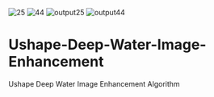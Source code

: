 ![25](https://user-images.githubusercontent.com/97616485/193473067-bc9c1e2d-8ce8-4b0e-a88c-d70d643b343e.jpg)
![44](https://user-images.githubusercontent.com/97616485/193473074-514b8d5a-2fb4-45bf-828d-b3db70c95a57.jpg)
![output25](https://user-images.githubusercontent.com/97616485/193473075-6c170339-11b6-43d1-9114-6c67eaf6d63f.jpg)
![output44](https://user-images.githubusercontent.com/97616485/193473077-33d1afe0-3660-428d-ad25-56642ec3638a.jpg)
# Ushape-Deep-Water-Image-Enhancement
Ushape Deep Water Image Enhancement Algorithm 
